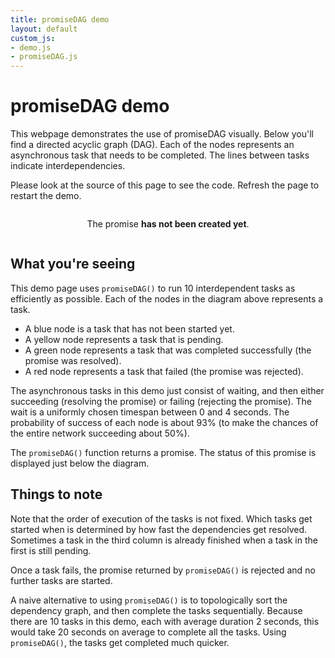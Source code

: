 ```yaml
---
title: promiseDAG demo
layout: default
custom_js:
- demo.js
- promiseDAG.js
---
```


# promiseDAG demo


This webpage demonstrates the use of promiseDAG visually.
Below you'll find a directed acyclic graph (DAG).
Each of the nodes represents an asynchronous task that needs to be completed.
The lines between tasks indicate interdependencies.

Please look at the source of this page to see the code.
Refresh the page to restart the demo.

<div style="display: flex; flex-direction: column; align-items: center;">
    <div id="dag">
    </div>
    <p style="display: block; text-align: center; width: 36em;">
        The promise <span id="status" style="font-weight: bold;">has not been created yet</span>.
    </p>
</div>

## What you're seeing

This demo page uses `promiseDAG()` to run 10 interdependent tasks
as efficiently as possible.
Each of the nodes in the diagram above represents a task.

- A blue node is a task that has not been started yet.
- A yellow node represents a task that is pending.
- A green node represents a task that was completed successfully (the promise was resolved).
- A red node represents a task that failed (the promise was rejected).


The asynchronous tasks in this demo just consist of waiting,
and then either succeeding (resolving the promise) or failing (rejecting the promise).
The wait is a uniformly chosen timespan between 0 and 4 seconds.
The probability of success of each node is about 93% (to make the chances of the entire
network succeeding about 50%).

The `promiseDAG()` function returns a promise.
The status of this promise is displayed just below the diagram.


## Things to note

Note that the order of execution of the tasks is not fixed.
Which tasks get started when is determined by how fast the dependencies get resolved.
Sometimes a task in the third column is already finished when a task in the first is still pending.

Once a task fails, the promise returned by `promiseDAG()` is rejected and
no further tasks are started.

A naive alternative to using `promiseDAG()` is to topologically sort
the dependency graph, and then complete the tasks sequentially. Because there are 10 tasks
in this demo, each with average duration 2 seconds, this would take 20 seconds on average
to complete all the tasks.
Using `promiseDAG()`, the tasks get completed much quicker.

